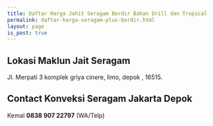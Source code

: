 ```yaml
---
title: Daftar Harga Jahit Seragam Bordir Bahan Drill dan Tropical
permalink: daftar-harga-seragam-plus-bordir.html
layout: page
is_post: true
---
```


## Lokasi Maklun Jait Seragam
Jl. Merpati 3 komplek griya cinere, limo, depok , 16515.

## Contact Konveksi Seragam Jakarta Depok
Kemal **0838 907 22797** (WA/Telp)
